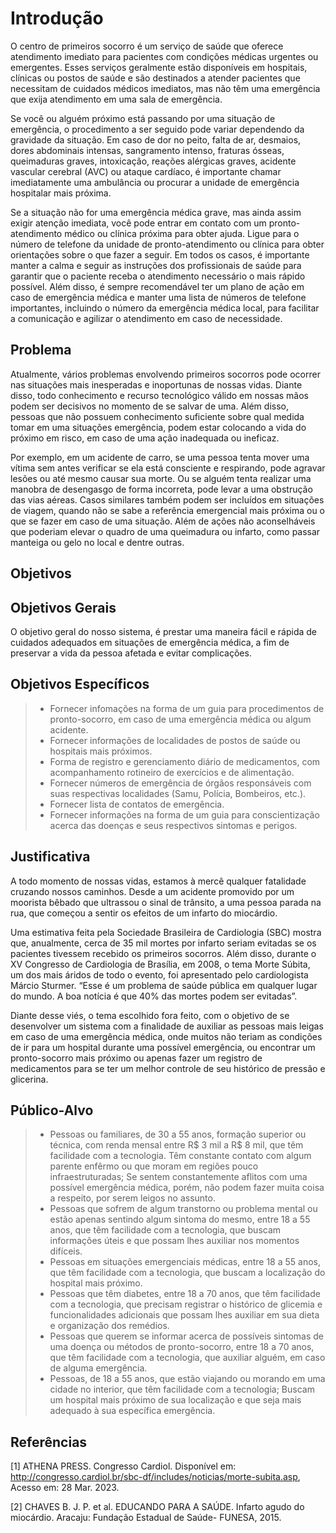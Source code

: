 # Introdução

O centro de primeiros socorro é um serviço de saúde que oferece atendimento imediato para pacientes com condições médicas urgentes ou emergentes. Esses serviços geralmente estão disponíveis em hospitais, clínicas ou postos de saúde e são destinados a atender pacientes que necessitam de cuidados médicos imediatos, mas não têm uma emergência que exija atendimento em uma sala de emergência.

Se você ou alguém próximo está passando por uma situação de emergência, o procedimento a ser seguido pode variar dependendo da gravidade da situação. Em caso de dor no peito, falta de ar, desmaios, dores abdominais intensas, sangramento intenso, fraturas ósseas, queimaduras graves, intoxicação, reações alérgicas graves, acidente vascular cerebral (AVC) ou ataque cardíaco, é importante chamar imediatamente uma ambulância ou procurar a unidade de emergência hospitalar mais próxima.

Se a situação não for uma emergência médica grave, mas ainda assim exigir atenção imediata, você pode entrar em contato com um pronto-atendimento médico ou clínica próxima para obter ajuda. Ligue para o número de telefone da unidade de pronto-atendimento ou clínica para obter orientações sobre o que fazer a seguir. Em todos os casos, é importante manter a calma e seguir as instruções dos profissionais de saúde para garantir que o paciente receba o atendimento necessário o mais rápido possível. Além disso, é sempre recomendável ter um plano de ação em caso de emergência médica e manter uma lista de números de telefone importantes, incluindo o número da emergência médica local, para facilitar a comunicação e agilizar o atendimento em caso de necessidade.



## Problema

Atualmente, vários problemas envolvendo primeiros socorros pode ocorrer nas situações mais inesperadas e inoportunas de nossas vidas. Diante disso, todo conhecimento e recurso tecnológico válido em nossas mãos podem ser decisivos no momento de se salvar de uma. Além disso, pessoas que não possuem conhecimento suficiente sobre qual medida tomar em uma situações emergência, podem estar colocando a vida do próximo em risco, em caso de uma ação inadequada ou ineficaz.

Por exemplo, em um acidente de carro, se uma pessoa tenta mover uma vítima sem antes verificar se ela está consciente e respirando, pode agravar lesões ou até mesmo causar sua morte. Ou se alguém tenta realizar uma manobra de desengasgo de forma incorreta, pode levar a uma obstrução das vias aéreas. Casos similares também podem ser incluídos em situações de viagem, quando não se sabe a referência emergencial mais próxima ou o que se fazer em caso de uma situação. Além de ações não aconselháveis que poderiam elevar o quadro de uma queimadura ou infarto, como passar manteiga ou gelo no local e dentre outras.

## Objetivos

## Objetivos Gerais

O objetivo geral do nosso sistema, é prestar uma maneira fácil e rápida de cuidados adequados em situações de emergência médica, a fim de preservar a vida da pessoa afetada e evitar complicações. 

## Objetivos Específicos

> - Fornecer infomações na forma de um guia para procedimentos de pronto-socorro, em caso de uma emergência médica ou algum acidente.
> - Fornecer informações de localidades de postos de saúde ou hospitais mais próximos.
> - Forma de registro e gerenciamento diário de medicamentos, com acompanhamento rotineiro de exercícios e de alimentação.
> - Fornecer números de emergência de órgãos responsáveis com suas respectivas localidades (Samu, Polícia, Bombeiros, etc.).
> - Fornecer lista de contatos de emergência.
> - Fornecer informações na forma de um guia para conscientização acerca das doenças e seus respectivos sintomas e perigos.

## Justificativa

A todo momento de nossas vidas, estamos à mercê qualquer fatalidade cruzando nossos caminhos. Desde a um acidente promovido por um moorista bêbado que ultrassou o sinal de trânsito, a uma pessoa parada na rua, que começou a sentir os efeitos de um infarto do miocárdio.

Uma estimativa feita pela Sociedade Brasileira de Cardiologia (SBC) mostra que, anualmente, cerca de 35 mil mortes por infarto seriam evitadas se os pacientes tivessem recebido os primeiros socorros. Além disso, durante o XV Congresso de Cardiologia de Brasília, em 2008, o tema Morte Súbita, um dos mais áridos de todo o evento, foi apresentado pelo cardiologista Márcio Sturmer. “Esse é um problema de saúde pública em qualquer lugar do mundo. A boa notícia é que 40% das mortes podem ser evitadas”.

Diante desse viés, o tema escolhido fora feito, com o objetivo de se desenvolver um sistema com a finalidade de auxiliar as pessoas mais leigas em caso de uma emergência médica, onde muitos não teriam as condições de ir para um hospital durante uma possível emergência, ou encontrar um pronto-socorro mais próximo ou apenas fazer um registro de medicamentos para se ter um melhor controle de seu histórico de pressão e glicerina.

## Público-Alvo

> - Pessoas ou familiares, de 30 a 55 anos, formação superior ou técnica, com renda mensal entre R$ 3 mil a R$ 8 mil, que têm facilidade com a tecnologia. Têm constante contato com algum parente enfêrmo ou que moram em regiões pouco infraestruturadas; Se sentem constantemente aflitos com uma possível emergência médica, porém, não podem fazer muita coisa a respeito, por serem leigos no assunto.
> - Pessoas que sofrem de algum transtorno ou problema mental ou estão apenas sentindo algum sintoma do mesmo, entre 18 a 55 anos, que têm facilidade com a tecnologia, que buscam informações úteis e que possam lhes auxiliar nos momentos difíceis. 
> - Pessoas em situações emergenciais médicas, entre 18 a 55 anos, que têm facilidade com a tecnologia, que buscam a localização do hospital mais próximo. 
> - Pessoas que têm diabetes, entre 18 a 70 anos, que têm facilidade com a tecnologia, que precisam registrar o histórico de glicemia e funcionalidades adicionais que possam lhes auxiliar em sua dieta e organização dos remédios.
> - Pessoas que querem se informar acerca de possíveis sintomas de uma doença ou métodos de pronto-socorro, entre 18 a 70 anos, que têm facilidade com a tecnologia, que auxiliar alguém, em caso de alguma emergência.
> - Pessoas, de 18 a 55 anos, que estão viajando ou morando em uma cidade no interior,  que têm facilidade com a tecnologia; Buscam um hospital mais próximo de sua localização e que seja mais adequado à sua específica emergência.
 
## Referências

[1] ATHENA PRESS. Congresso Cardiol. Disponível em: <http://congresso.cardiol.br/sbc-df/includes/noticias/morte-subita.asp>, Acesso em: 28 Mar. 2023.

[2] CHAVES B. J. P. et al. EDUCANDO PARA A SAÚDE. Infarto agudo do miocárdio. Aracaju: Fundação Estadual de Saúde- FUNESA, 2015.

